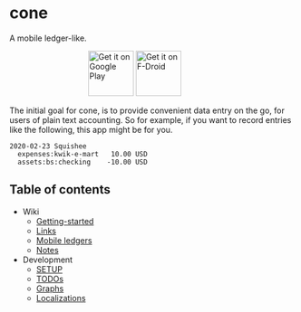 # cone 

A mobile ledger-like.

<a href="https://apps.apple.com/us/app/cone-a-ledger/id1517331959?mt=8" style="display:inline-block;overflow:hidden;background:url(https://linkmaker.itunes.apple.com/en-us/badge-lrg.svg?releaseDate=2020-07-06&kind=iossoftware&bubble=ios_apps) no-repeat;width:135px;height:40px;"></a>
[<img src="https://play.google.com/intl/en_us/badges/images/generic/en_badge_web_generic.png"
     alt="Get it on Google Play"
     height="80">](https://play.google.com/store/apps/details?id=info.tangential.cone)
[<img src="https://f-droid.org/badge/get-it-on.png"
     alt="Get it on F-Droid"
     height="80">](https://f-droid.org/packages/info.tangential.cone/)

The initial goal for cone, is to provide convenient data entry on the
go, for users of plain text accounting. So for example, if you want to
record entries like the following, this app might be for you.

```text
2020-02-23 Squishee
  expenses:kwik-e-mart   10.00 USD
  assets:bs:checking    -10.00 USD
```

## Table of contents

- Wiki
    - [Getting-started](wiki/Getting-started)
    <!-- - [Features](wiki/Features) -->
    - [Links](wiki/Links)
    - [Mobile ledgers](wiki/Mobile-ledgers)
    - [Notes](wiki/Notes)
- Development
    - [SETUP](development/SETUP)
    - [TODOs](development/TODOs)
    - [Graphs](development/Graphs)
    - [Localizations](development/Localizations)

